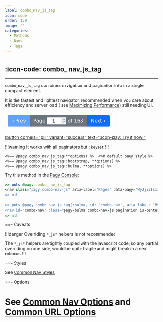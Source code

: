 ```yaml
---
label: combo_nav_js_tag
icon: code
order: 150
image: ""
categories:
  - Methods
  - Navs
  - Tags
---
```


#

## :icon-code: combo_ nav_js_tag

---

`combo_nav_js_tag` combines navigation and pagination info in a single compact element.

It is the fastest and lightest navigator, recommended when you care about efficiency and server load (
see [Maximizing Performance](../../guides/how-to.md#maximize-performance)) still needing UI.

![combo_nav_js (:bootstrap style)](/assets/images/bootstrap_combo_nav_js.png)

[!button corners="pill" variant="success" text=":icon-play: Try it now!"](../../sandbox/playground.md#3-demo-app)

!!!warning It works with all paginators but `:keyset`
!!!

```erb
<%== @pagy.combo_nav_js_tag(**options) %>  <%# default pagy style %>
<%== @pagy.combo_nav_js_tag(:bootstrap, **options) %>
<%== @pagy.combo_nav_js_tag(:bulma, **options) %>
```
Try this method in the [Pagy Console](../../sandbox/console.md):

```ruby
>> puts @pagy.combo_nav_js_tag
<nav class="pagy combo-nav-js" aria-label="Pages" data-pagy="WyJjaiIsIi9wYXRoP2V4YW1wbGU9MTIzJnBhZ2U9UCAiXQ=="><a href="/path?example=123&page=2" aria-label="Previous">&lt;</a><label>Page <input name="page" type="number" min="1" max="50" value="3" aria-current="page" style="text-align: center; width: 3rem; padding: 0;"><a style="display: none;">#</a> of 50</label><a href="/path?example=123&page=4" aria-label="Next">&gt;</a></nav>
=> nil

>> puts @pagy.combo_nav_js_tag(:bulma, id: 'combo-nav', aria_label: 'My Pages')
<nav id="combo-nav" class="pagy-bulma combo-nav-js pagination is-centered" aria-label="My Pages" data-pagy="WyJjaiIsIi9wYXRoP2V4YW1wbGU9MTIzJnBhZ2U9UCAiXQ=="><a href="/path?example=123&page=2" class="pagination-previous" aria-label="Previous">&lt;</a><a href="/path?example=123&page=4" class="pagination-next" aria-label="Next">&gt;</a><ul class="pagination-list"><li class="pagination-link"><label>Page <input name="page" type="number" min="1" max="50" value="3" aria-current="page"style="text-align: center; width: 3rem; height: 1.7rem; margin:0 0.3rem; border: none; border-radius: 4px; padding: 0; font-size: 1.1rem; color: white; background-color: #485fc7;"><a style="display: none;">#</a> of 50</label></li></ul></nav>
=> nil
```   
==- Caveats

!!!danger Overriding `*_js*` helpers is not recommended

The `*_js*` helpers are tightly coupled with the javascript code, so any partial overriding on one side, would be quite fragile
and might break in a next release.
!!!

==- Styles

See [Common Nav Styles](../methods.md#common-nav-styles)

==- Options

See [Common Nav Options](../methods#common-nav-options) and [Common URL Options](../methods#common-url-options)
===
